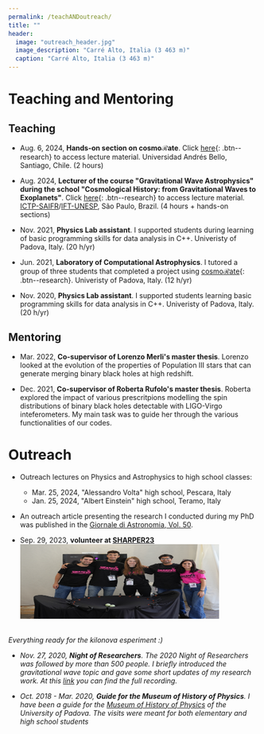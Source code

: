 ```yaml
---
permalink: /teachANDoutreach/
title: ""
header:
  image: "outreach_header.jpg"
  image_description: "Carré Alto, Italia (3 463 m)"
  caption: "Carré Alto, Italia (3 463 m)"
---
```

# Teaching and Mentoring

## Teaching

* Aug. 6, 2024, **Hands-on section on cosmo$\mathcal{R}$ate**. Click [here](/chile/){: .btn--research} to access lecture material. Universidad Andrés Bello, Santiago, Chile. (2 hours)

* Aug. 2024, **Lecturer of the course "Gravitational Wave Astrophysics" during the school "Cosmological History: from Gravitational Waves to Exoplanets"**. Click [here](/Brazil/){: .btn--research} to access lecture material. [ICTP-SAIFR](https://www.ictp-saifr.org/)/[IFT-UNESP](https://www.ift.unesp.br/), São Paulo, Brazil. (4 hours + hands-on sections)

* Nov. 2021, **Physics Lab assistant**. I supported students during learning of basic programming skills for data analysis in C++. Univeristy of Padova, Italy. (20 h/yr)

* Jun. 2021, **Laboratory of Computational Astrophysics**. I tutored a group of three students that completed a project using [cosmo$\mathcal{R}$ate](/software/){: .btn--research}. Univeristy of Padova, Italy. (12 h/yr)

* Nov. 2020, **Physics Lab assistant**. I supported students learning basic programming skills for data analysis in C++. Univeristy of Padova, Italy. (20 h/yr)

## Mentoring

* Mar. 2022, **Co-supervisor of Lorenzo Merli's master thesis**. Lorenzo looked at the evolution of the properties of Population III stars that can generate merging binary black holes at high redshift. 


* Dec. 2021, **Co-supervisor of Roberta Rufolo's master thesis**. Roberta explored the impact of various prescritpions modelling the spin distributions of binary black holes detectable with LIGO-Virgo inteferometers. My main task was to guide her through the various functionalities of our codes.


# Outreach 

*  Outreach lectures on Physics and Astrophysics to high school classes:
	* Mar. 25, 2024, "Alessandro Volta" high school, Pescara, Italy
	* Jan. 25, 2024, "Albert Einstein" high school, Teramo, Italy

* An outreach article presenting the research I conducted during my PhD was published in the [Giornale di Astronomia, Vol. 50](https://giornaleastronomia.difa.unibo.it/). <!-- You can donwloand a [copy](/assets/images/premioTacchini23.pdf) of this article *(only in Italian)*.-->  

* Sep. 29, 2023, **volunteer at [SHARPER23](https://www.sharper-night.it/sharper-laquila/)** <img src="/assets/images/sharper_site.jpg"  width="400" height="150">
<br>
<em>Everything ready for the kilonova esperiment :) <em>


* Nov. 27, 2020, **Night of Researchers**. The 2020 Night of Researchers was followed by more than 500 people. I briefly introduced the gravitational wave topic and gave some short updates of my research work. At this [link](https://www.youtube.com/watch?v=aA_X20AdT0s) you can find the full recording. 

* Oct. 2018 - Mar. 2020, **Guide for the Museum of History of Physics**. I have been a guide for the [Museum of History of Physics](https://www.musei.unipd.it/en/physics) of the University of Padova. The visits were meant for both elementary and high school students